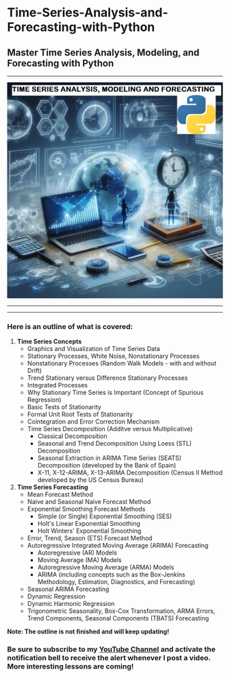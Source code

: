 # Time-Series-Analysis-and-Forecasting-with-Python

## Master Time Series Analysis, Modeling, and Forecasting with Python

<hr>

![Time Series Cover Photo](https://github.com/elijah-appiah/Time-Series-Analysis-and-Forecasting-with-Python/blob/main/Time%20Series%20Analysis%2C%20Modeling%20and%20Forecasting.png)

<hr>
<hr>


### Here is an outline of what is covered:

1. **Time Series Concepts**
   - Graphics and Visualization of Time Series Data
   - Stationary Processes, White Noise, Nonstationary Processes
   - Nonstationary Processes (Random Walk Models - with and without Drift)
   - Trend Stationary versus Difference Stationary Processes
   - Integrated Processes
   - Why Stationary Time Series is Important (Concept of Spurious Regression)
   - Basic Tests of Stationarity
   - Formal Unit Root Tests of Stationarity
   - Cointegration and Error Correction Mechanism
   - Time Series Decomposition (Additve versus Multiplicative)
     - Classical Decomposition
     - Seasonal and Trend Decomposition Using Loess (STL) Decomposition
     - Seasonal Extraction in ARIMA Time Series (SEATS) Decomposition (developed by the Bank of Spain)
     - X-11, X-12-ARIMA, X-13-ARIMA Decomposition (Census II Method developed by the US Census Bureau)
2. **Time Series Forecasting**
   - Mean Forecast Method
   - Naive and Seasonal Naive Forecast Method
   - Exponential Smoothing Forecast Methods
     - Simple (or Single) Exponential Smoothing (SES)
     - Holt's Linear Exponential Smoothing
     - Holt Winters' Exponential Smoothing
   - Error, Trend, Season (ETS) Forecast Method
   - Autoregressive Integrated Moving Average (ARIMA) Forecasting
     - Autoregressive (AR) Models
     - Moving Average (MA) Models
     - Autoregressive Moving Average (ARMA) Models
     - ARIMA (including concepts such as the Box-Jenkins Methodology, Estimation, Diagnostics, and Forecasting)
    - Seasonal ARIMA Forecasting
    - Dynamic Regression
    - Dynamic Harmonic Regression
    - Trigonometric Seasonality, Box-Cox Transformation, ARMA Errors, Trend Components, Seasonal Components (TBATS) Forecasting

**Note: The outline is not finished and will keep updating!**

### Be sure to subscribe to my [YouTube Channel](https://www.youtube.com/c/@ElijahAppiah) and activate the notification bell to receive the alert whenever I post a video. More interesting lessons are coming!
